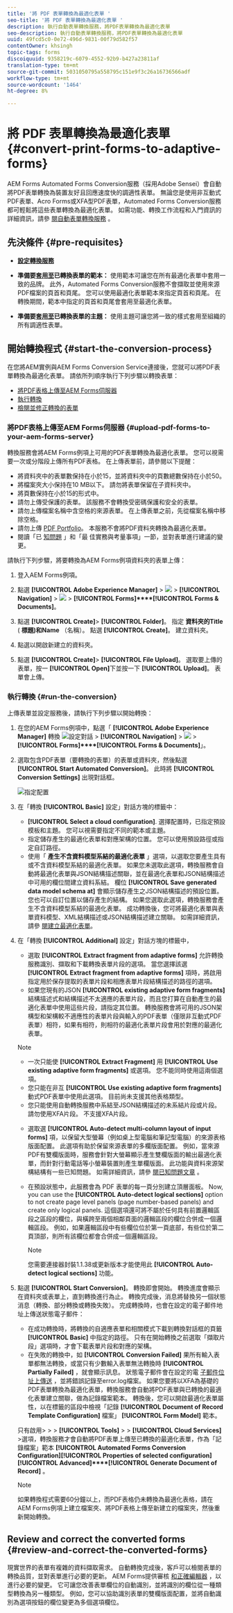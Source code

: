 ```yaml
---
title: '將 PDF 表單轉換為最適化表單 '
seo-title: '將 PDF 表單轉換為最適化表單 '
description: 執行自動表單轉換服務，將PDF表單轉換為最適化表單
seo-description: 執行自動表單轉換服務，將PDF表單轉換為最適化表單
uuid: 49fcd5c0-0e72-496d-9831-00f79d582f57
contentOwner: khsingh
topic-tags: forms
discoiquuid: 9358219c-6079-4552-92b9-b427a23811af
translation-type: tm+mt
source-git-commit: 5031050795a558795c151e9f3c26a16736566adf
workflow-type: tm+mt
source-wordcount: '1464'
ht-degree: 8%

---
```



# 將 PDF 表單轉換為最適化表單 {#convert-print-forms-to-adaptive-forms}

AEM Forms Automated Forms Conversion服務（採用Adobe Sensei）會自動將PDF表單轉換為裝置友好且回應速度快的調適性表單。 無論您是使用非互動式PDF表單、Acro Forms或XFA型PDF表單，Automated Forms Conversion服務都可輕鬆將這些表單轉換為最適化表單。 如需功能、轉換工作流程和入門資訊的詳細資訊，請參 [閱自動表單轉換服務](introduction.md) 。

## 先決條件 {#pre-requisites}

* [**設定轉換服務&#x200B;**](configure-service.md)

* **準備要[套用至](https://helpx.adobe.com/experience-manager/6-5/forms/using/template-editor.html)已轉換表單的範本：** 使用範本可讓您在所有最適化表單中套用一致的品牌。 此外，Automated Forms Conversion服務不會擷取並使用來源PDF檔案的頁首和頁尾。 您可以使用最適化表單範本來指定頁首和頁尾。 在轉換期間，範本中指定的頁首和頁尾會套用至最適化表單。

* **準備要[套用至](https://helpx.adobe.com/experience-manager/6-5/forms/using/themes.html)已轉換表單的主題：** 使用主題可讓您將一致的樣式套用至組織的所有調適性表單。

## 開始轉換程式 {#start-the-conversion-process}

在您將AEM實例與AEM Forms Conversion Service連接後，您就可以將PDF表單轉換為最適化表單。 請依所列順序執行下列步驟以轉換表單：

* [將PDF表格上傳至AEM Forms伺服器](convert-existing-forms-to-adaptive-forms.md#upload-pdf-forms-to-your-aem-forms-server)
* [執行轉換](convert-existing-forms-to-adaptive-forms.md#run-the-conversion)
* [檢閱並修正轉換的表單](review-correct-ui-edited.md)

### 將PDF表格上傳至AEM Forms伺服器 {#upload-pdf-forms-to-your-aem-forms-server}

轉換服務會將AEM Forms例項上可用的PDF表單轉換為最適化表單。 您可以視需要一次或分階段上傳所有PDF表格。 在上傳表單前，請參閱以下提醒：

* 將資料夾中的表單數保持在小於15，並將資料夾中的頁數總數保持在小於50。
* 將檔案夾大小保持在10 MB以下。 請勿將表單保留在子資料夾中。
* 將頁數保持在小於15的形式中。
* 請勿上傳受保護的表單。 該服務不會轉換受密碼保護和安全的表單。
* 請勿上傳檔案名稱中含空格的來源表單。 在上傳表單之前，先從檔案名稱中移除空格。
* 請勿上傳 [PDF Portfolio](https://helpx.adobe.com/acrobat/using/overview-pdf-portfolios.html)。 本服務不會將PDF資料夾轉換為最適化表單。
* 閱讀「已 [知問題](known-issues.md) 」和「最 [](styles-and-pattern-considerations-and-best-practices.md) 佳實務與考量事項」一節，並對表單進行建議的變更。

請執行下列步驟，將要轉換為AEM Forms例項資料夾的表單上傳：

1. 登入AEM Forms例項。

1. 點選 **[!UICONTROL Adobe Experience Manager]** > ![](assets/adobeexperiencemanager.png) > **[!UICONTROL Navigation]** > ![](assets/compass.png) > **[!UICONTROL Forms]****[!UICONTROL Forms & Documents]**。
1. 點選 **[!UICONTROL Create]**> **[!UICONTROL Folder]**。 指定 **資料夾的Title** ( **標題)和Name** （名稱）。 點選 **[!UICONTROL Create]**。 建立資料夾。
1. 點選以開啟新建立的資料夾。
1. 點選 **[!UICONTROL Create]**> **[!UICONTROL File Upload]**。 選取要上傳的表單，按一 **[!UICONTROL Open]**&#x200B;下並按一下 **[!UICONTROL Upload]**。 表單會上傳。

### 執行轉換 {#run-the-conversion}

上傳表單並設定服務後，請執行下列步驟以開始轉換：

1. 在您的AEM Forms例項中，點選「 **[!UICONTROL Adobe Experience Manager]** 轉換 ![設定對話](assets/adobeexperiencemanager.png) > **[!UICONTROL Navigation]** > ![](assets/compass.png) > **[!UICONTROL Forms]****[!UICONTROL Forms & Documents]**」。
1. 選取包含PDF表單（要轉換的表單）的表單或資料夾，然後點選 **[!UICONTROL Start Automated Conversion]**。 此時將 **[!UICONTROL Conversion Settings]** 出現對話框。

   ![指定配置](assets/conversion-settings-dialog.png)

1. 在「轉換 **[!UICONTROL Basic]** 設定」對話方塊的標籤中：

   * **[!UICONTROL Select a cloud configuration]**. 選擇配置時，已指定預設模板和主題。 您可以視需要指定不同的範本或主題。
   * 指定儲存產生的最適化表單和對應架構的位置。 您可以使用預設路徑或指定自訂路徑。
   * 使用「 **產生不含資料模型系結的最適化表單** 」選項，以選取您要產生具有或不含資料模型系結的最適化表單。
如果您未選取此選項，轉換服務會自動將最適化表單與JSON結構描述關聯，並在最適化表單和JSON結構描述中可用的欄位間建立資料系結。 欄位 **[!UICONTROL Save generated data model schema at]** 會顯示儲存產生之JSON結構描述的預設位置。 您也可以自訂位置以儲存產生的結構。
如果您選取此選項，轉換服務會產生不含資料模型系結的最適化表單。 成功轉換後，您可將最適化表單與表單資料模型、XML結構描述或JSON結構描述建立關聯。 如需詳細資訊，請參 [閱建立最適化表單](https://helpx.adobe.com/experience-manager/6-5/forms/using/creating-adaptive-form.html)。
   <!--
   Comment Type: draft

   <note type="note">
   <p>The XDP or XFA-based PDF form is not used to generate the Document of Record. The conversion service auto-generates the Document of Record only if you enable the Tools &gt; Cloud Services &gt; Automated Forms Conversion Configuration &gt; <strong>&lt;Properties of selected configuration&gt; &gt;</strong> Advanced &gt; Generate Document of Record option.</p>
   <p> </p>
   </note>
   -->

1. 在「轉換 **[!UICONTROL Additional]** 設定」對話方塊的標籤中，
   * 選取 **[!UICONTROL Extract fragment from adaptive forms]** 允許轉換服務識別、擷取和下載轉換表單片段的選項。 當您選擇該選 **[!UICONTROL Extract fragment from adaptive forms]** 項時，將啟用指定用於保存提取的表單片段和相應表單片段結構描述的路徑的選項。
   * 如果您現有的JSON **[!UICONTROL existing adaptive form fragments]**&#x200B;結構描述式和結構描述不太適應的表單片段，而且您打算在自動產生的最適化表單中使用這些片段，請指定其位置。 轉換服務會將可用的JSON架構型和架構較不適應性的表單片段與輸入的PDF表單（僅限非互動式PDF表單）相符，如果有相符，則相符的最適化表單片段會用於對應的最適化表單。
   >[!NOTE]
   >
   >
   > * 一次只能使 **[!UICONTROL  Extract Fragment]** 用 **[!UICONTROL Use existing adaptive form fragments]** 或選項。 您不能同時使用這兩個選項。
   > * 您只能在非互 **[!UICONTROL Use existing adaptive form fragments]** 動式PDF表單中使用此選項。 目前尚未支援其他表格類型。
   > * 您只能使用自動轉換服務中系結至JSON結構描述的未系結片段或片段。 請勿使用XFA片段。 不支援XFA片段。


   * 選取選 **[!UICONTROL Auto-detect multi-column layout of input forms]** 項，以保留大型螢幕（例如桌上型電腦和筆記型電腦）的來源表格版面配置。 此選項有助於保留來源表單的多欄版面配置。 例如，當來源PDF有雙欄版面時，服務會針對大螢幕顯示產生雙欄版面的輸出最適化表單，而針對行動電話等小螢幕裝置則產生單欄版面。 此功能與資料來源架構結構有一些已知問題。 如需詳細資訊，請參 [閱已知問題文章](known-issues.md) 。
   * 在預設狀態中，此服務會為 PDF 表單的每一頁分別建立頂層面板。 Now, you can use the **[!UICONTROL Auto-detect logical sections]** option to not create page level panels (page number-based panels) and create only logical panels. 這個選項還可將不屬於任何具有前置邏輯區段之區段的欄位，與橫跨至兩個相鄰頁面的邏輯區段的欄位合併成一個邏輯區段。 例如，如果邏輯區段中有些欄位位於第一頁底部，有些位於第二頁頂部，則所有該欄位都會合併成一個邏輯區段。

      >[!NOTE]
      > 您需要連接器封裝1.1.38或更新版本才能使用此 **[!UICONTROL Auto-detect logical sections]** 功能。



1. 點選 **[!UICONTROL Start Conversion]**。 轉換即會開始。 轉換進度會顯示在資料夾或表單上，直到轉換進行為止。 轉換完成後，消息將替換另一個狀態消息（轉換、部分轉換或轉換失敗）。 完成轉換時，也會在設定的電子郵件地址上傳送狀態電子郵件：

   * 在成功轉換時，將轉換的自適應表單和相關模式下載到轉換對話框的頁籤 **[!UICONTROL Basic]** 中指定的路徑。 只有在開始轉換之前選取「擷取片段」選項時，才會下載表單片段和對應的架構。
   * 在失敗的轉換中，如 **[!UICONTROL Conversion Failed]** 果所有輸入表單都無法轉換，或當只有少數輸入表單無法轉換時 **[!UICONTROL Partially Failed]** ，就會顯示訊息。 狀態電子郵件會在設定的電 [子郵件位址上傳送](configure-service.md#configureemailnotification) ，並將錯誤記錄至error.log檔案。
   如果您要將以XFA為基礎的PDF表單轉換為最適化表單，轉換服務會自動將PDF表單與已轉換的最適化表單建立關聯，做為記錄檔案範本。 轉換後，您可以開啟最適化表單屬性，以在標籤的區段中檢視「記錄 **[!UICONTROL Document of Record Template Configuration]** 檔案」 **[!UICONTROL Form Model]** 範本。 </br>

   只有啟用> > > **[!UICONTROL Tools]** > > **[!UICONTROL Cloud Services]** >選項，轉換服務才會自動將PDF表單上傳至已轉換的最適化表單，作為「記錄檔案」範本 **[!UICONTROL Automated Forms Conversion Configuration]****[!UICONTROL Properties of selected configuration]****[!UICONTROL Advanced]****[!UICONTROL Generate Document of Record]** 。

   <!--
   Comment Type: draft

   <note type="note">
   <p>By default, the adaptive form produces a JSON schema instead of XML schema on submission. JSON schema of a converted adaptive form is complaint with XML schema of an XFA-based form. You can use the <a href="https://sling.apache.org/apidocs/sling5/org/apache/sling/commons/json/xml/XML.html#toString">org.apache.sling.commons.json.xml API</a> to convert a JSON schema to XML schema. You can also use the following sample code for conversion:</p>
   <p><code class="code">import org.apache.sling.commons.json.JSONException;
   <discoiqbr /> import org.apache.sling.commons.json.JSONObject;
   <discoiqbr /> import org.apache.sling.commons.json.xml.XML;
   <discoiqbr />
   <discoiqbr /> public class ConversionUtils {
   <discoiqbr />
   <discoiqbr /> public static String jsonToXML(String jsonString) throws JSONException {
   <discoiqbr /> //https://sling.apache.org/apidocs/sling5/org/apache/sling/commons/json/xml/XML.html#toString(java.lang.Object)
   <discoiqbr /> //jar - http://maven.ibiblio.org/maven2/org/apache/sling/org.apache.sling.commons.json/2.0.18/
   <discoiqbr /> //Note: Need to extract boundData part before converting to XML
   <discoiqbr /> return XML.toString(new JSONObject(jsonString));
   <discoiqbr /> }
   <discoiqbr /> }</code><br /> </p>
   </note>
   -->

   >[!NOTE]
   >
   >如果轉換程式需要60分鐘以上，而PDF表格仍未轉換為最適化表格，請在AEM Forms例項上建立檔案夾、將PDF表格上傳至新建立的檔案夾，然後重新開始轉換。

## Review and correct the converted forms {#review-and-correct-the-converted-forms}

現實世界的表單有複雜的資料擷取需求。 自動轉換完成後，客戶可以檢閱表單的轉換品質，並對表單進行必要的更新。 AEM Forms提供審核 [和正確編輯器](review-correct-ui-edited.md) ，以進行必要的變更。 它可讓您改善表單欄位的自動識別，並將識別的欄位從一種類型轉換為另一種類型。 例如，您可以協助識別表單的雙欄版面配置，並將自動識別為選項按鈕的欄位變更為多個選項欄位。
